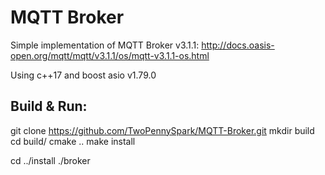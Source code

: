 # MQTT Broker

Simple implementation of MQTT Broker v3.1.1:
http://docs.oasis-open.org/mqtt/mqtt/v3.1.1/os/mqtt-v3.1.1-os.html

Using c++17 and boost asio v1.79.0

## Build & Run:
git clone https://github.com/TwoPennySpark/MQTT-Broker.git
mkdir build
cd build/
cmake ..
make install

cd ../install
./broker

